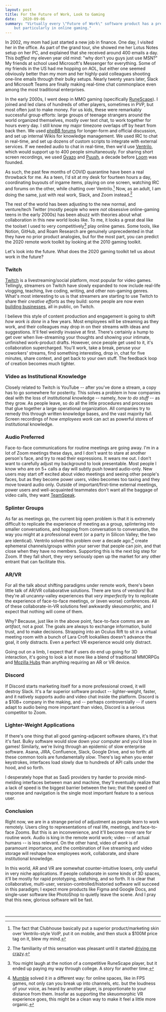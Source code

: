 ```yaml
---
layout: post
title: For the Future of Work, Look to Gaming
date:   2020-09-06
summary: "Virtually every \"Future of Work\" software product has a predecessor in consumer social,
    but particularly in online gaming."
---
```


In 2002, my mom had just started a new job in finance.
One day, I visited her in the office. As part of the grand tour, she showed me her
Lotus Notes setup on her PC, and explained that she received around 400 emails a day.
This *baffled* my eleven year old mind: "why don't you guys just use MSN?" My
friends at school used Microsoft's Messenger for everything. Some of my friends
in the US had me hopping on AOL, but either one seemed obviously better than
my mom and her highly-paid colleagues shooting one-line emails through their bulky setups.
Nearly twenty years later, Slack and Microsoft Teams are finally making real-time chat
commonplace even among the most traditional enterprises.


In the early 2000s, I went deep in MMO gaming (specifically [RuneScape](https://en.wikipedia.org/wiki/RuneScape)).
I joined and led clans of hundreds of other players,
sometimes in PVP, but most often just to make money.
For us kids, these were remarkably successful group efforts:
large groups of teenage strangers around the world organized themselves, mostly over text chat, to work together
for hours every day.
I still know my major timezone overlaps off by heart from back then.
We used [phpBB forums](https://en.wikipedia.org/wiki/PhpBB) for longer-form and official discussion, and set up
internal Wikis for knowledge management. We used IRC to chat in real-time,
and set up dozens of custom scripts to integrate with external services. If we
needed audio to chat in real-time, then we'd use [Ventrilo](https://en.wikipedia.org/wiki/Ventrilo), which would support
up to 400 people simultaneously. For sharing short screen recordings, we used
[Gyazo](https://gyazo.com/) and [Puush](https://puush.me/), a decade before [Loom](https://www.loom.com/) was founded.


As such, the past few months of COVID quarantine have been a real throwback for me.
As a teen, I'd sit at my desk for fourteen hours a day, coordinating buyouts of ingame items,
playing on one screen, watching IRC and forums on the other, while chatting over Ventrilo.[^4]
Now, as an adult, I am doing the same, just with real work, Slack, and Zoom instead.[^1]


The rest of the world has been adjusting to the new normal, and venture/tech Twitter
(mostly people who were *not* obsessive online-gaming teens in the early 2000s)
has been abuzz with theories about what collaboration in this new world looks like.
To me, it looks a great deal like the toolset I used to very competitively[^2] play online games.
Some tools, like Notion, GitHub, and Roam Research are genuinely unprecedented
in that they have no prior product analogies, but for the most part, you can
predict the 2020 remote work toolkit by looking
at the 2010 gaming toolkit.


Let's look into the future. What does the 2020 gaming toolkit tell us
about work in the future?


### Twitch


[Twitch](https://www.twitch.tv/) is a livestreaming/social platform, most popular for video games.
Tellingly, streamers on Twitch have slowly expanded to now include real-life vlogging,
teaching, live coding, writing, and other non-gaming genres.
What's most interesting to us is that streamers are starting to use Twitch to share their
*creative efforts* as they build: some people are now even [building businesses](https://24hrstartup.com/),
all in public, on Twitch.


I believe this style of content production and engagement is
going to shift *how work is done* in a few years.
Most employees will be streaming as they work, and their colleagues
may drop in on their streams with ideas and suggestions.
It'll feel weirdly invasive
at first.
There's certainly a hump to get over when
live-streaming your thoughts and showing your intimate, unfinished work-product drafts.
However, once people get used to it, it's collaboration supercharged.
You'll work, take a break, peruse your coworkers' streams, find something interesting, drop in,
chat for five minutes, share context, and get back to your own stuff.
The feedback loop of creation becomes much tighter.


### Video as Institutional Knowledge


Closely related to Twitch is YouTube -- after you've done a stream, a copy has to go somewhere for posterity.
This solves a problem in how companies deal with the loss of institutional knowledge
-- namely, *how to do stuff* -- as they grow. As people leave, so do all the little procedures
and processes that glue together a large operational organization. All companies try to remedy this
through written knowledge bases, and the vast majority fail. Screen recordings
of *how employees work* can act as powerful stores of institutional knowledge.



### Audio Preferred


Face-to-face communications for routine meetings are going away.
I'm in a lot of Zoom meetings these days, and
I don't want to stare at another person's face,
and try to read their expressions.
It wears me out.
I don't want to carefully adjust
my background to look presentable.
Most people I know who are on 5+ calls a day
will subtly push toward audio-only.
New users may start off excited about video meetings and seeing other people's faces,
but as they become power users, video becomes too taxing and they move toward audio only.
Outside of important/first-time external meetings,
power users and well-acquainted teammates don't want all the baggage of video calls, they want [TeamSpeak](https://en.wikipedia.org/wiki/TeamSpeak).


### Splinter Groups


As far as meetings go, the current big open problem is that it is extremely difficult
to replicate the experience of meeting as a group, splintering into smaller conversations,
and hopping from conversation to conversation, the way you might at a professional event
(or a party in Silicon Valley; the two are identical).
Ventrilo solved this problem
over a decade ago:[^3] create ephemeral channels/groups within your server
that people can join, and that close when they have no members. Supporting this
is the next big step for Zoom.
If they fall short, they very seriously open up
the market for any other entrant that can facilitate this.


### AR/VR


For all the talk about shifting paradigms under remote work, there's been little talk
of AR/VR collaborative solutions. There are tons of vendors! But they're all uncanny-valley
experiences that *very imperfectly* try to replicate the experience of face-to-face meetings,
or (even worse) conferences. All of these collaborate-in-VR solutions feel awkwardly skeuomorphic,
and I expect that nothing will come of them.


Why? Because, just like in the above point, face-to-face comms are an *artifact*, not a *goal*.
The goals are always to exchange information, build trust, and to make decisions.
Strapping into an Oculus Rift to sit in a virtual meeting room with a bunch of
Lara Croft lookalikes doesn't advance the goal, it only distracts. Even a perfect VR
experience would only distract.

Going out on a limb, I expect that if users do end up going for 3D interaction,
it's going to look a lot more like a blend of traditional MMORPGs and [Mozilla Hubs](https://support.mozilla.org/en-US/kb/get-started-hubs-mozilla)
than anything requiring an AR or VR device.


### Discord


If Discord starts marketing itself for a more professional crowd, it will
destroy Slack. It's a far superior software product -- lighter-weight, faster,
and it natively supports audio and video chat inside the platform.
Discord is a $10B+ company in the making, and -- perhaps controversially --
if users adapt to audio being more important than video, Discord is a serious competitor to Zoom.


### Lighter-Weight Applications


If there's one thing that all good gaming-adjacent software shares, it's
that it's fast. Bulky software would slow down your computer and you'd lose in games!
Similarly, we're living through an epidemic of slow enterprise software.
Asana, JIRA, Confluence, Slack, Google Drive,
and so forth: all these common tools are fundamentally *slow*.
There's lag when you enter keystrokes, interfaces load slowly due to hundreds of API calls
under the hood, and so forth.

I desperately hope that as SaaS providers try harder to provide mind-melding interfaces
between man and machine, they'll eventually realize that a lack of speed
is the biggest barrier between the two; that the speed of response and navigation
is the single most important feature to a serious user.


### Conclusion


Right now, we are in a strange period of adjustment as people learn to work remotely.
Users cling to representations of real life, meetings, and face-to-face Zooms.
But this is an inconvenience, and it'll become more rare for routine work.
Audio is king in the remote world work; video -- of actual humans -- is less relevant.
On the other hand, video of _work_ is of paramount importance, and the combination
of live streaming and video storage will reshape how employees work, collaborate,
and share institutional knowledge.

In this world, AR and VR are somewhat counter-intuitive losers, only useful
in very niche applications. If people collaborate in some kinds of 3D spaces,
it'll be mostly for rapid prototyping, sketching, and so forth. It is clear
that collaborative, multi-user, version-controlled/historied software will succeed
in this paradigm; I expect more products like Figma and Google Docs, and
single-user software like PhotoShop to quietly leave the scene. And I pray that
this new, glorious software will be fast.



<br/>

---

[^1]: The familiarity of this sensation was pleasant until it started [driving me crazy](/2020/08/21/incel.html).

[^2]:
    You might laugh at the notion of a competitive RuneScape player, but it ended up paying my way through college.
    A story for another time.

[^3]: [Mumble](https://en.wikipedia.org/wiki/Mumble_(software)) solved it in a different way: for online spaces,
    like in FPS games, not only can you break up into channels, etc. but the loudness of your voice, as heard by another player,
    is proportionate to your distance from them. Insofar as supporting the skeuomorphic VR experience goes,
    this might be a clean way to make it feel a little more organic.

[^4]: The fact that Clubhouse basically put a superior product/marketing skin over Ventrilo-style VoIP, put it on mobile, and then stuck a $100M price tag on it, blew my mind.
